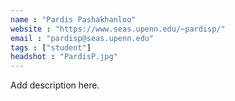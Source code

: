 ```yaml
---
name : "Pardis Pashakhanloo"
website : "https://www.seas.upenn.edu/~pardisp/"
email : "pardisp@seas.upenn.edu"
tags : ["student"]
headshot : "PardisP.jpg"
---
```

Add description here.
